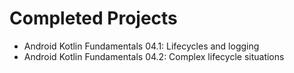 Completed Projects
============================
- Android Kotlin Fundamentals 04.1: Lifecycles and logging
- Android Kotlin Fundamentals 04.2: Complex lifecycle situations
